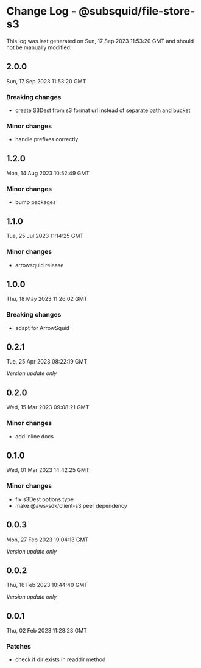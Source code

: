 # Change Log - @subsquid/file-store-s3

This log was last generated on Sun, 17 Sep 2023 11:53:20 GMT and should not be manually modified.

## 2.0.0
Sun, 17 Sep 2023 11:53:20 GMT

### Breaking changes

- create S3Dest from s3 format url instead of separate path and bucket

### Minor changes

- handle prefixes correctly

## 1.2.0
Mon, 14 Aug 2023 10:52:49 GMT

### Minor changes

- bump packages

## 1.1.0
Tue, 25 Jul 2023 11:14:25 GMT

### Minor changes

- arrowsquid release

## 1.0.0
Thu, 18 May 2023 11:26:02 GMT

### Breaking changes

- adapt for ArrowSquid

## 0.2.1
Tue, 25 Apr 2023 08:22:19 GMT

_Version update only_

## 0.2.0
Wed, 15 Mar 2023 09:08:21 GMT

### Minor changes

- add inline docs

## 0.1.0
Wed, 01 Mar 2023 14:42:25 GMT

### Minor changes

- fix s3Dest options type
- make @aws-sdk/client-s3 peer dependency

## 0.0.3
Mon, 27 Feb 2023 19:04:13 GMT

_Version update only_

## 0.0.2
Thu, 16 Feb 2023 10:44:40 GMT

_Version update only_

## 0.0.1
Thu, 02 Feb 2023 11:28:23 GMT

### Patches

- check if dir exists in readdir method

